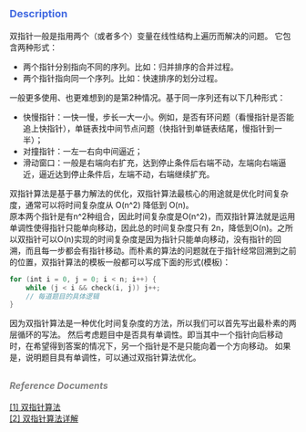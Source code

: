
## **<font size=4 color=#4169E1>Description </font>**   

双指针一般是指用两个（或者多个）变量在线性结构上遍历而解决的问题。 它包含两种形式：

- 两个指针分别指向不同的序列。比如：归并排序的合并过程。   
- 两个指针指向同一个序列。比如：快速排序的划分过程。 

一般更多使用、也更难想到的是第2种情况。基于同一序列还有以下几种形式：
- 快慢指针：一快一慢，步长一大一小。例如，是否有环问题（看慢指针是否能追上快指针），单链表找中间节点问题（快指针到单链表结尾，慢指针到一半）；
- 对撞指针：一左一右向中间逼近；
- 滑动窗口：一般是右端向右扩充，达到停止条件后右端不动，左端向右端逼近，逼近达到停止条件后，左端不动，右端继续扩充。

双指针算法是基于暴力解法的优化，双指针算法最核心的用途就是优化时间复杂度，通常可以将时间复杂度从 O(n^2) 降低到 O(n)。    
原本两个指针是有n^2种组合，因此时间复杂度是O(n^2)，而双指针算法就是运用单调性使得指针只能单向移动，因此总的时间复杂度只有 
2n，降低到O(n)。之所以双指针可以O(n)实现的时间复杂度是因为指针只能单向移动，没有指针的回溯，而且每一步都会有指针移动。而朴素的算法的问题就在于指针经常回溯到之前的位置，双指针算法的模板一般都可以写成下面的形式(模板)：
```Swift 
for (int i = 0, j = 0; i < n; i++) {
    while (j < i && check(i, j)) j++;
    // 每道题目的具体逻辑
}
```
因为双指针算法是一种优化时间复杂度的方法，所以我们可以首先写出最朴素的两层循环的写法。
然后考虑题目中是否具有单调性。即当其中一个指针向后移动时，在希望得到答案的情况下，另一个指针是不是只能向着一个方向移动。
如果是，说明题目具有单调性，可以通过双指针算法优化。

## **<font color=gray size=3>*Reference Documents*</font>**
[[1] 双指针算法](https://zhuanlan.zhihu.com/p/448224384)   
[[2] 双指针算法详解](https://blog.csdn.net/lady_killer9/article/details/110246226)